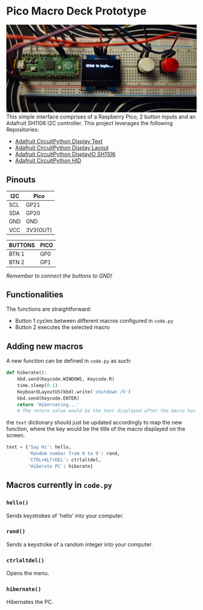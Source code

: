 # Pico Macro Deck Prototype
![Pico board prototype](img/pico.jpg "Pico board prototype")
This simple interface comprises of a Raspberry Pico, 2 button inputs and an Adafruit SH1106 I2C controller. This project leverages the following Repositories:

* [Adafruit CircuitPython Display Text](https://github.com/adafruit/Adafruit_CircuitPython_Display_Text)
* [Adafruit CircuitPython Display Layout](https://github.com/adafruit/Adafruit_CircuitPython_DisplayIO_Layout)
* [Adafruit CircuitPython DisplayIO SH1106](https://github.com/adafruit/Adafruit_CircuitPython_DisplayIO_SH1106)
* [Adafruit CircuitPython HID](https://github.com/adafruit/Adafruit_CircuitPython_HID)

## Pinouts

| I2C 	| Pico     	|
|-----	|----------	|
| SCL 	| GP21     	|
| SDA 	| GP20     	|
| GND 	| GND      	|
| VCC 	| 3V3(OUT) 	|

| BUTTONS 	| PICO 	|
|---------	|------	|
| BTN 1   	| GP0  	|
| BTN 2   	| GP1  	|
*Remember to connect the buttons to GND!*

## Functionalities

The functions are straightforward:

* Button 1 cycles between different macros configured in `code.py`
* Button 2 executes the selected macro

## Adding new macros

A new function can be defined in `code.py` as such:
```python
def hiberate():
    kbd.send(Keycode.WINDOWS, Keycode.R)
    time.sleep(0.1)
    KeyboardLayoutUS(kbd).write('shutdown /h')
    kbd.send(Keycode.ENTER)
    return 'Hibernating...'
    # The return value would be the text displayed after the macro has been executed
```

the `text` dictionary should just be updated accordingly to map the new function, where the key would be the title of the macro displayed on the screen.
```python
text = {'Say Hi': hello,
        'Random number from 0 to 9': rand,
        'CTRL+ALT+DEL': ctrlaltdel,
        'Hiberate PC': hiberate}
```

## Macros currently in `code.py`

### `hello()`
Sends keystrokes of 'hello' into your computer.

### `rand()`
Sends a keystroke of a random integer into your computer.

### `ctrlaltdel()`
Opens the menu.

### `hibernate()`
Hibernates the PC.
